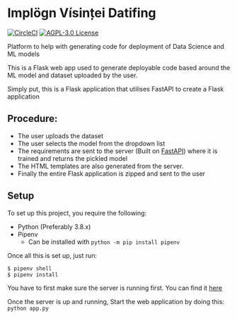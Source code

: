 # Implögn Vísinței Datifing

[![CircleCI](https://circleci.com/gh/charlescsr/implogn-visintei-datifing.svg?style=svg)](https://circleci.com/gh/charlescsr/implogn-visintei-datifing) [![AGPL-3.0 License](https://img.shields.io/badge/license-AGPL-green.svg?style=flat)](LICENSE)

Platform to help with generating code for deployment of Data Science and ML models 

This is a Flask web app used to generate deployable code based around the ML model and dataset uploaded by the user.

Simply put, this is a Flask application that utilises FastAPI to create a Flask application

## Procedure:

* The user uploads the dataset
* The user selects the model from the dropdown list
* The requirements are sent to the server (Built on [FastAPI](https://github.com/tiangolo/fastapi)) where it is trained and returns the pickled model
* The HTML templates are also generated from the server.
* Finally the entire Flask application is zipped and sent to the user

## Setup

To set up this project, you require the following:

* Python (Preferably 3.8.x)
* Pipenv
  * Can be installed with ```python -m pip install pipenv```

Once all this is set up, just run:

```
$ pipenv shell
$ pipenv install
```
You have to first make sure the server is running first. You can find it [here](https://github.com/charlescsr/train_server)

Once the server is up and running, Start the web application by doing this:
```python app.py```
